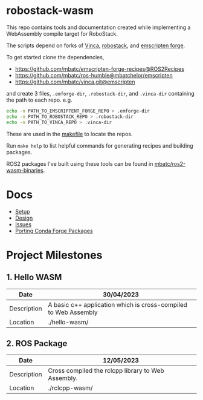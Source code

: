 # robostack-wasm

This repo contains tools and documentation created while implementing a WebAssembly compile target for RoboStack.

The scripts depend on forks of [Vinca](https://github.com/RoboStack/vinca), [robostack](https://github.com/RoboStack/ros-humble), and [emscripten forge](https://github.com/emscripten-forge/recipes). 

To get started clone the dependencies,
  * https://github.com/mbatc/emscripten-forge-recipes@ROS2Recipes
  * https://github.com/mbatc/ros-humble@mbatchelor/emscripten
  * https://github.com/mbatc/vinca.git@emscripten

and create 3 files, `.emforge-dir`, `.robostack-dir`, and `.vinca-dir` containing the path to each repo. e.g.

```sh
echo -n PATH_TO_EMSCRIPTENT_FORGE_REPO > .emforge-dir
echo -n PATH_TO_ROBOSTACK_REPO > .robostack-dir
echo -n PATH_TO_VINCA_REPO > .vinca-dir
```

These are used in the [makefile](./makefile) to locate the repos.

Run `make help` to list helpful commands for generating recipes and building packages.

ROS2 packages I've built using these tools can be found in [mbatc/ros2-wasm-binaries](https://github.com/mbatc/ros2-wasm-binaries.git). 

# Docs

* [Setup](./docs/Setup.md)
* [Design](./docs/Design.md)
* [Issues](./docs/Issues.md)
* [Porting Conda Forge Packages](./docs/PortingCondaForgePackages.md)

# Project Milestones

## 1. Hello WASM

| Date | 30/04/2023 |
|-|-|
| Description | A basic c++ application which is cross-compiled to Web Assembly |
| Location | ./hello-wasm/ |

## 2. ROS Package

| Date | 12/05/2023 |
|-|-|
| Description | Cross compiled the rclcpp library to Web Assembly. |
| Location |./rclcpp-wasm/ |
